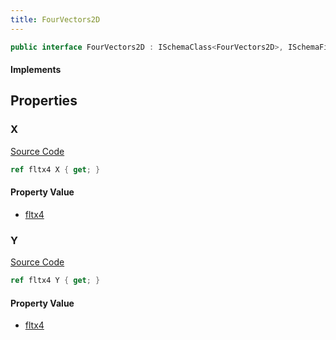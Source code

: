 ```yaml
---
title: FourVectors2D
---
```


```csharp
public interface FourVectors2D : ISchemaClass<FourVectors2D>, ISchemaField, ISchemaClass, INativeHandle
```

#### Implements

## Properties

### X

[Source Code](https://github.com/swiftly-solution/swiftlys2/blob/beta/managed/src/SwiftlyS2.Generated/Schemas/Interfaces/FourVectors2D.cs#L16)

```csharp
ref fltx4 X { get; }
```

#### Property Value

- [fltx4](/docs/api/shared/natives/fltx4)

### Y

[Source Code](https://github.com/swiftly-solution/swiftlys2/blob/beta/managed/src/SwiftlyS2.Generated/Schemas/Interfaces/FourVectors2D.cs#L18)

```csharp
ref fltx4 Y { get; }
```

#### Property Value

- [fltx4](/docs/api/shared/natives/fltx4)

